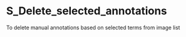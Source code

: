 # S_Delete_selected_annotations
To delete manual annotations based on selected terms from image list

